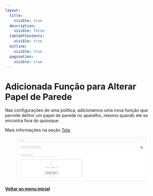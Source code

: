 ```yaml
---
layout:
  title:
    visible: true
  description:
    visible: false
  tableOfContents:
    visible: true
  outline:
    visible: true
  pagination:
    visible: true
---
```


# Adicionada Função para Alterar Papel de Parede

Nas configurações de uma política, adicionamos uma nova função que permite definir um papel de parede no aparelho, mesmo quando ele se encontra fora do quiosque.

Mais informações na seção [Tela](../../portal/configuracoes/editar-politica/configuracoes-gerais/tela.md).

<figure><img src="../../../.gitbook/assets/image (224).png" alt=""><figcaption></figcaption></figure>

[**Voltar ao menu inicial**](./)
